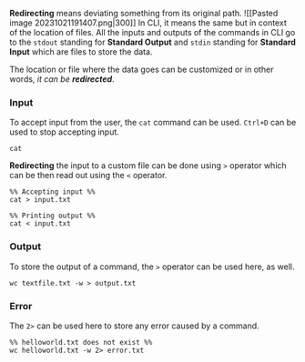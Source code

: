 **Redirecting** means deviating something from its original path.
![[Pasted image 20231021191407.png|300]]
In CLI, it means the same but in context of the location of files. All the inputs and outputs of the commands in CLI go to the `stdout` standing for **Standard Output** and `stdin` standing for  **Standard Input** which are files to store the data.

The location or file where the data goes can be customized or in other words, *it can be **redirected***.

### Input
To accept input from the user, the `cat` command can be used. `Ctrl+D` can be used to stop accepting input.
```shell
cat 
```

**Redirecting** the input to a custom file can be done using `>` operator which can be then read out using the `<` operator.
```shell
%% Accepting input %%
cat > input.txt

%% Printing output %%
cat < input.txt
```

### Output
To store the output of a command, the `>` operator can be used here, as well. 
```shell
wc textfile.txt -w > output.txt
```

### Error
The `2>` can be used here to store any error caused by a command.
```shell
%% helloworld.txt does not exist %%
wc helloworld.txt -w 2> error.txt
```
